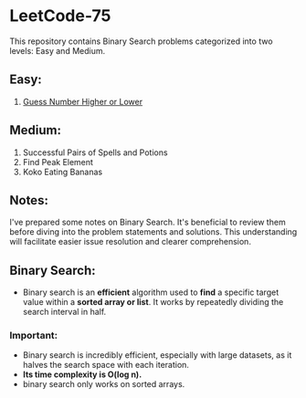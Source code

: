# LeetCode-75

This repository contains Binary Search problems categorized into two levels: Easy and Medium.

## Easy: 
1. [Guess Number Higher or Lower](https://github.com/Shubham-Nahar-Java-Coder/Leetcode-75/tree/master/Binary-Search/Guess-Number-Higher-or-Lower)

## Medium: 
1. Successful Pairs of Spells and Potions
2. Find Peak Element
3. Koko Eating Bananas

## Notes:

I've prepared some notes on Binary Search. It's beneficial to review them before diving into the problem statements and solutions. This understanding will facilitate easier issue resolution and clearer comprehension.

## Binary Search:
- Binary search is an **efficient** algorithm used to **find** a specific target value within a **sorted array or list**. It works by repeatedly dividing the search interval in half.

### Important:
- Binary search is incredibly efficient, especially with large datasets, as it halves the search space with each iteration. 
- **Its time complexity is O(log n).**
- binary search only works on sorted arrays. 
